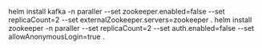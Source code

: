helm install kafka -n paraller --set zookeeper.enabled=false --set replicaCount=2 --set externalZookeeper.servers=zookeeper .
helm install zookeeper -n paraller --set replicaCount=2 --set auth.enabled=false --set allowAnonymousLogin=true .
